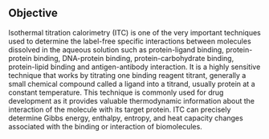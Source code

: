 ## Objective

Isothermal titration calorimetry (ITC) is one of the very important techniques used to determine the label-free specific interactions between molecules dissolved in the aqueous solution such as protein-ligand binding, protein-protein binding, DNA-protein binding, protein-carbohydrate binding, protein-lipid binding and antigen-antibody interaction. It is a highly sensitive technique that works by titrating one binding reagent titrant, generally a small chemical compound called a ligand into a titrand, usually protein at a constant temperature. This technique is commonly used for drug development as it provides valuable thermodynamic information about the interaction of the molecule with its target protein. ITC can precisely determine Gibbs energy, enthalpy, entropy, and heat capacity changes associated with the binding or interaction of biomolecules.
